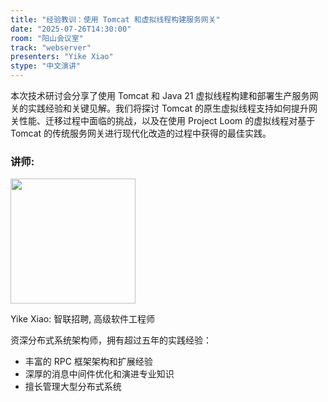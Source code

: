 ```yaml
---
title: "经验教训：使用 Tomcat 和虚拟线程构建服务网关"
date: "2025-07-26T14:30:00"
room: "阳山会议室"
track: "webserver"
presenters: "Yike Xiao"
stype: "中文演讲"
---
```


本次技术研讨会分享了使用 Tomcat 和 Java 21 虚拟线程构建和部署生产服务网关的实践经验和关键见解。我们将探讨 Tomcat 的原生虚拟线程支持如何提升网关性能、迁移过程中面临的挑战，以及在使用 Project Loom 的虚拟线程对基于 Tomcat 的传统服务网关进行现代化改造的过程中获得的最佳实践。

### 讲师:

<img src="https://sessionize.com/image/3cdf-400o400o1-fFUnsGQVJZX8XbLKVe2HQD.jpg" width="200" /><br/>

Yike Xiao: 智联招聘, 高级软件工程师

资深分布式系统架构师，拥有超过五年的实践经验：
- 丰富的 RPC 框架架构和扩展经验
- 深厚的消息中间件优化和演进专业知识
- 擅长管理大型分布式系统